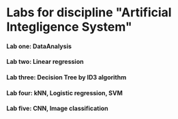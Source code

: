 # Labs for discipline "Artificial Integligence System"

#### Lab one: DataAnalysis
#### Lab two: Linear regression
#### Lab three: Decision Tree by ID3 algorithm
#### Lab four: kNN, Logistic regression, SVM
#### Lab five: CNN, Image classification
